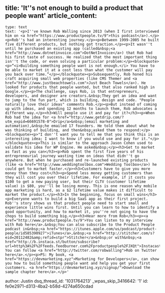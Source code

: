 title: 'It''s not enough to build a product that people want'
article_content:
  -
    type: text
    text: '<p>I''ve known Rob Walling since 2013 (when I first interviewed him on <a href="https://www.productpeople.tv/9">this podcast</a>).</p><p>Rob''s had an interesting journey.</p><p>Between 1999-2005 he built five different products, but nothing got traction.</p><p>It wasn''t until he purchased an existing app (called&nbsp;<a href="http://www.dotnetinvoice.com">DotNetInvoice</a>) that Rob had his first taste of success. He realized that the most important thing isn''t the code, or even solving a particular problem:</p><blockquote><p>“<i>Building something people want is not enough.</i> You have to be able to market it at a cost less than what the customer will pay you back over time.”</p></blockquote><p>Subsequently, Rob honed his craft acquiring small web properties (like CMS Themer and <a href="http://www.justbeachtowels.com">Just Beach Towels</a>). He looked for products that people wanted, but that also ranked high in Google.</p><p>The challenge, says Rob, is that entrepreneurs, developers, and designer are creators.&nbsp;They get an idea and want to jump to the fun part, which is building, design and code. "People naturally love their ideas" comments Rob.</p><p>But instead of coming up with ideas, and spending 12 months to launch them, Rob advocates a different way.</p><h3>Will people use it and pay for it?</h3><p>When Rob had the idea for <a href="http://www.getdrip.com/?utm_expid=66691578-0">Drip</a>&nbsp;(email marketing and automation),&nbsp;he emailed 17 founders. He told them about what he was thinking of building, and then&nbsp;asked them to respond:</p><blockquote><p>"I don''t want you to tell me that you think this is an interesting idea; I want to know if you would use and pay for it."</p></blockquote><p>This is similar to the approach Jason Cohen used to validate his idea for WP Engine. He asked&nbsp;</p><h3>Get to market as fast as you can</h3><p>Rob spent the first five years of his entrepreneurial journey wasting time on ideas that didn''t go anywhere. But when he purchased and re-launched existing products (like <a href="http://www.weddingtoolbox.com">Wedding Toolbox</a>) he could get to market faster.</p><h3>Customers have to give you more money than they cost</h3><p>Spend less money getting customers than they will cost you over their lifetime. For example, if it costs you $100 to get a new paying user, but their CLTV (customer lifetime value) is $80, you''ll be losing money. This is one reason why mobile app marketing is hard, as a $2 lifetime value makes it difficult to market the product.</p><h3>In the beginning, focus on small wins</h3><p>Everyone wants to build a big SaaS app as their first project. Rob''s story shows us that product people need to start small and experience little wins first. Until you can learn to how to identify a good opportunity, and how to market it, you''re not going to have the chops to build something big.</p><h3>Hear more from Rob</h3><p><a href="http://www.productpeople.tv/9">You can listen to my interview with Rob here</a>.&nbsp;You can also subscribe to the Product People podcast in&nbsp;<a href="https://itunes.apple.com/us/podcast/product-people/id585390927">iTunes</a>,&nbsp;<a href="http://stitcher.com/s?eid=20112482&amp;refid=stpr">Stitcher</a>&nbsp;or with&nbsp;<a href="http://b.instaca.st/button/subscribe?url=http%3A%2F%2Ffeeds.feedburner.com%2Fproductpeople%2FJXQt">Instacast</a>&nbsp;today. You can follow <a href="http://twitter.com/robwalling">Rob on Twitter here</a>.</p><p>PS: My book, <a href="https://devmarketing.xyz">Marketing for Developers</a>, can show you how to build something people want and help you get your first customers. <a href="https://devmarketing.xyz/signup/">Download the sample chapter here</a>.</p>'
author: Justin
dsq_thread_id: '1031764213'
_wpas_skip_3416642: '1'
id: fe0e2971-d313-4ba2-b58d-4274a650cdad
